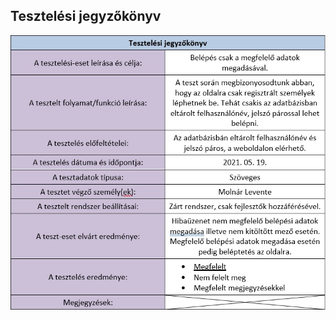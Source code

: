 ## Tesztelési jegyzőkönyv

![TesztelesiJegyzokonyvBelepes](tervek,%20ábrák/tesztelesi_jegyzokonyv_belepes.jpg)